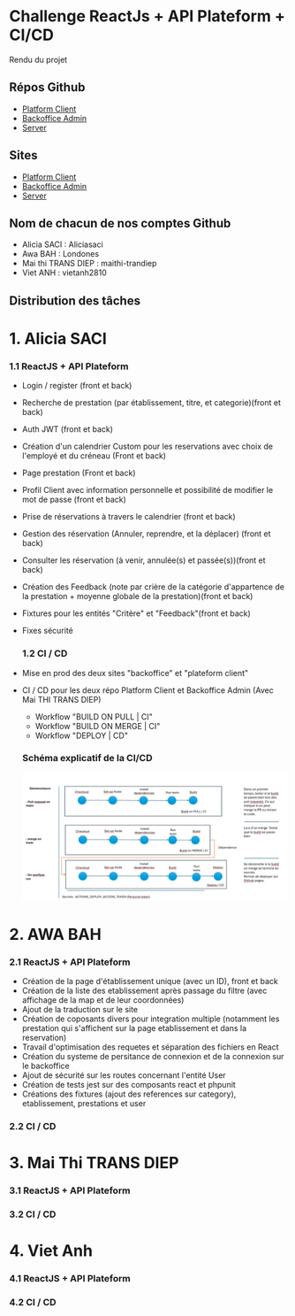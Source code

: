 # Challenge ReactJs + API Plateform + CI/CD 

Rendu du projet

## Répos Github
- [Platform Client](https://aliciasaci.github.io/platform-react-cicd-challenge/)
- [Backoffice Admin](https://aliciasaci.github.io/backoffice-challenge-5S1/)
- [Server](https://gentle-chamber-06249-b77e1a20e14f.herokuapp.com/api)

## Sites 
- [Platform Client](https://github.com/Aliciasaci/platform-react-cicd-challenge)
- [Backoffice Admin](https://github.com/Aliciasaci/backoffice-challenge-5S1)
- [Server](https://github.com/Londones/server)

## Nom de chacun de nos comptes Github
- Alicia SACI : Aliciasaci 
- Awa BAH : Londones
- Mai thi TRANS DIEP :  maithi-trandiep 
- Viet ANH :  vietanh2810 


## Distribution des tâches
 # 1. Alicia SACI
    
   ### 1.1 ReactJS + API Plateform
 - Login / register (front et back)
 - Recherche de prestation (par établissement, titre, et categorie)(front et back)
 - Auth JWT (front et back)
 - Création d'un calendrier Custom pour les reservations avec choix de l'employé et du créneau (Front et back)
 - Page prestation (Front et back)
 - Profil Client avec information personnelle et possibilité de modifier le mot de passe (front et back)
 - Prise de réservations à travers le calendrier (front et back)
 - Gestion des réservation (Annuler, reprendre, et la déplacer) (front et back)
 - Consulter les réservation (à venir, annulée(s) et passée(s))(front et back)
 - Création des Feedback (note par crière de la catégorie d'appartence de la prestation + moyenne globale de la prestation)(front et back)
 - Fixtures pour les entités "Critère" et "Feedback"(front et back)
 - Fixes sécurité

    ### 1.2 CI / CD 
  - Mise en prod des deux sites "backoffice" et "plateform client"
  - CI / CD pour les deux répo Platform Client et Backoffice Admin (Avec Mai THI TRANS DIEP)
   
    - Workflow "BUILD ON PULL | CI"
    - Workflow "BUILD ON MERGE | CI" 
    - Workflow "DEPLOY | CD"

    ### Schéma explicatif de la CI/CD
    ![alt text](image-2.png)

  
  # 2. AWA BAH
    
   ### 2.1 ReactJS + API Plateform
   - Création de la page d'établissement unique (avec un ID), front et back
   - Création de la liste des etablissement après passage du filtre (avec affichage de la map et de leur coordonnées)
   - Ajout de la traduction sur le site
   - Création de coposants divers pour integration multiple (notamment les prestation qui s'affichent sur la page etablissement et dans la reservation)
   - Travail d'optimisation des requetes et séparation des fichiers en React
   - Création du systeme de persitance de connexion et de la connexion sur le backoffice
   - Ajout de sécurité sur les routes concernant l'entité User
   - Création de tests jest sur des composants react et phpunit
   - Créations des fixtures (ajout des references sur category), etablissement, prestations et user

   ### 2.2 CI / CD 
  
  # 3. Mai Thi TRANS DIEP
    
   ### 3.1 ReactJS + API Plateform

   ### 3.2 CI / CD 

  # 4. Viet Anh
    
   ### 4.1 ReactJS + API Plateform

   ### 4.2 CI / CD 
